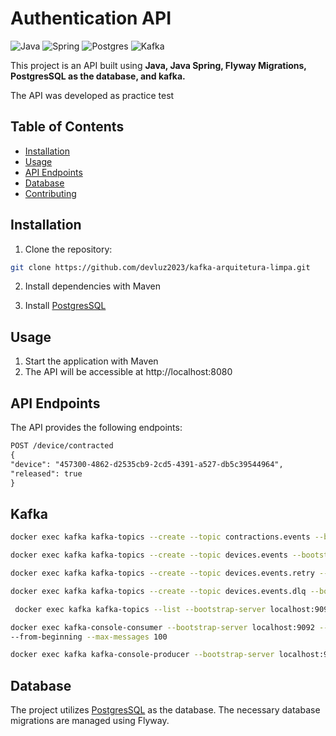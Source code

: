 # Authentication API

![Java](https://img.shields.io/badge/java-%23ED8B00.svg?style=for-the-badge&logo=openjdk&logoColor=white)
![Spring](https://img.shields.io/badge/spring-%236DB33F.svg?style=for-the-badge&logo=spring&logoColor=white)
![Postgres](https://img.shields.io/badge/postgres-%23316192.svg?style=for-the-badge&logo=postgresql&logoColor=white)
![Kafka](https://img.shields.io/badge/Kafka-%23100000.svg?style=for-the-badge&logo=apache-kafka)

This project is an API built using **Java, Java Spring, Flyway Migrations, PostgresSQL as the database, and kafka.**

The API was developed as practice test

## Table of Contents

- [Installation](#installation)
- [Usage](#usage)
- [API Endpoints](#api-endpoints)
- [Database](#database)
- [Contributing](#contributing)

## Installation

1. Clone the repository:

```bash
git clone https://github.com/devluz2023/kafka-arquitetura-limpa.git
```

2. Install dependencies with Maven

3. Install [PostgresSQL](https://www.postgresql.org/)

## Usage

1. Start the application with Maven
2. The API will be accessible at http://localhost:8080

## API Endpoints

The API provides the following endpoints:

```markdown
POST /device/contracted
{
"device": "457300-4862-d2535cb9-2cd5-4391-a527-db5c39544964",
"released": true
}
```
## Kafka

```bash 1.1 Create the topic contractions.events
docker exec kafka kafka-topics --create --topic contractions.events --bootstrap-server localhost:9092 --partitions 1 --replication-factor 1
```
```bash  1.2 Create the topic devices.events
docker exec kafka kafka-topics --create --topic devices.events --bootstrap-server localhost:9092 --partitions 1 --replication-factor 1
```
```bash  1.3 Create the topic devices.events.retry
docker exec kafka kafka-topics --create --topic devices.events.retry --bootstrap-server localhost:9092 --partitions 1 --replication-factor 1
```
```bash  1.4 Create the topic devices.events.dlq
docker exec kafka kafka-topics --create --topic devices.events.dlq --bootstrap-server localhost:9092 --partitions 1 --replication-factor 1
```
```bash  1.5 list topics to confirm the creation
 docker exec kafka kafka-topics --list --bootstrap-server localhost:9092
```

```bash  read data
docker exec kafka-console-consumer --bootstrap-server localhost:9092 --topic contractions.events
--from-beginning --max-messages 100
```
```bash  send data
docker exec kafka kafka-console-producer --bootstrap-server localhost:9092 --topic contractions.events
```

## Database

The project utilizes [PostgresSQL](https://www.postgresql.org/) as the database. The necessary database migrations are managed using Flyway.
